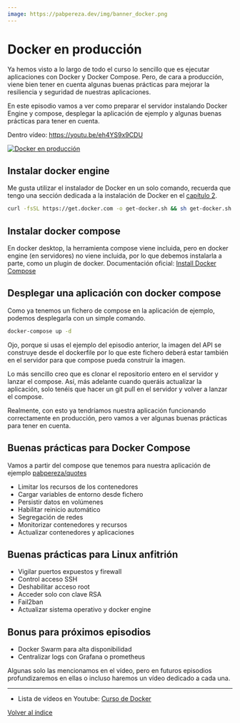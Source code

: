 ```yaml
---
image: https://pabpereza.dev/img/banner_docker.png
---
```


# Docker en producción
Ya hemos visto a lo largo de todo el curso lo sencillo que es ejecutar aplicaciones con Docker y Docker Compose. Pero, de cara a producción, viene bien tener en cuenta algunas buenas prácticas para mejorar la resiliencia y seguridad de nuestras aplicaciones.

En este episodio vamos a ver como preparar el servidor instalando Docker Engine y compose, desplegar la aplicación de ejemplo y algunas buenas prácticas para tener en cuenta.

Dentro vídeo: https://youtu.be/eh4YS9x9CDU

[![Docker en producción](https://img.youtube.com/vi/eh4YS9x9CDU/maxresdefault.jpg)](https://www.youtube.com/watch?v=eh4YS9x9CDU)



## Instalar docker engine
Me gusta utilizar el instalador de Docker en un solo comando, recuerda que tengo una sección dedicada a la instalación de Docker en el [capítulo 2](102.Instalacion.md).

```bash
curl -fsSL https://get.docker.com -o get-docker.sh && sh get-docker.sh
```

## Instalar docker compose
En docker desktop, la herramienta compose viene incluida, pero en docker engine (en servidores) no viene incluida, por lo que debemos instalarla a parte, como un plugin de docker.
Documentación oficial: [Install Docker Compose](https://docs.docker.com/compose/install/)


## Desplegar una aplicación con docker compose
Como ya tenemos un fichero de compose en la aplicación de ejemplo, podemos desplegarla con un simple comando.

```bash
docker-compose up -d
```

Ojo, porque si usas el ejemplo del episodio anterior, la imagen del API se construye desde el dockerfile por lo que este fichero deberá estar también en el servidor para que compose pueda construir la imagen.

Lo más sencillo creo que es clonar el repositorio entero en el servidor y lanzar el compose. Así, más adelante cuando queráis actualizar la aplicación, solo tenéis que hacer un git pull en el servidor y volver a lanzar el compose.

Realmente, con esto ya tendríamos nuestra aplicación funcionando correctamente en producción, pero vamos a ver algunas buenas prácticas para tener en cuenta.



## Buenas prácticas para Docker Compose
Vamos a partir del compose que tenemos para nuestra aplicación de ejemplo [pabpereza/quotes](https://github.com/pabpereza/quotes)


* Limitar los recursos de los contenedores
* Cargar variables de entorno desde fichero
* Persistir datos en volúmenes
* Habilitar reinicio automático
* Segregación de redes
* Monitorizar contenedores y recursos
* Actualizar contenedores y aplicaciones


## Buenas prácticas para Linux anfitrión

* Vigilar puertos expuestos y firewall
* Control acceso SSH
* Deshabilitar acceso root
* Acceder solo con clave RSA 
* Fail2ban
* Actualizar sistema operativo y docker engine 


## Bonus para próximos episodios
* Docker Swarm para alta disponibilidad
* Centralizar logs con Grafana o prometheus

Algunas solo las mencionamos en el vídeo, pero en futuros episodios profundizaremos en ellas o incluso haremos un vídeo dedicado a cada una.



---
* Lista de vídeos en Youtube: [Curso de Docker](https://www.youtube.com/playlist?list=PLQhxXeq1oc2n7YnjRhq7qVMzZWtDY7Zz0)

[Volver al índice](README.md#índice)


